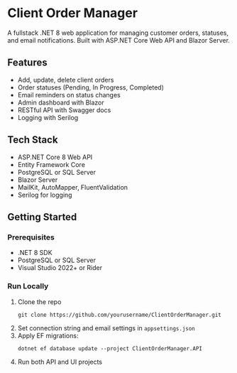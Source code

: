 # Client Order Manager

A fullstack .NET 8 web application for managing customer orders, statuses, and email notifications. Built with ASP.NET Core Web API and Blazor Server.

## Features
- Add, update, delete client orders
- Order statuses (Pending, In Progress, Completed)
- Email reminders on status changes
- Admin dashboard with Blazor
- RESTful API with Swagger docs
- Logging with Serilog

## Tech Stack
- ASP.NET Core 8 Web API
- Entity Framework Core
- PostgreSQL or SQL Server
- Blazor Server
- MailKit, AutoMapper, FluentValidation
- Serilog for logging

## Getting Started

### Prerequisites
- .NET 8 SDK
- PostgreSQL or SQL Server
- Visual Studio 2022+ or Rider

### Run Locally
1. Clone the repo
   ```
   git clone https://github.com/yourusername/ClientOrderManager.git
   ```
2. Set connection string and email settings in `appsettings.json`
3. Apply EF migrations:
   ```
   dotnet ef database update --project ClientOrderManager.API
   ```
4. Run both API and UI projects